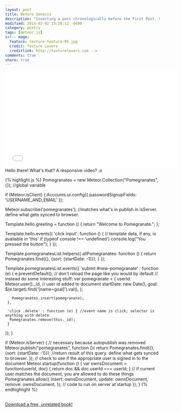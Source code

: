 ```yaml
---
layout: post
title: Before Genesis
description: "Inserting a post chronologically before the First Post. Video on Meteor.js"
modified: 2014-03-02 13:28:12 -0400
category: poetry
tags: [meteor.js]
i<!-- mage:
  feature: texture-feature-05.jpg
  credit: Texture Lovers
  creditlink: http://texturelovers.com -->
comments: true
share: true
---
```


<iframe width="560" height="315" src="//www.youtube.com/embed/lSAKFkxq4jA" frameborder="0"> </iframe>
<br />
Hello there! What's that? A responsive video? :o

<br />

{% highlight js %}
Pomegranates = new Meteor.Collection("Pomegranates", {}); //global variable

if (Meteor.isClient) {
  Accounts.ui.config({
   passwordSignupFields: 'USERNAME_AND_EMAIL'
  });

  Meteor.subscribe('pomegranates'); //matches what's in publish in isServer. define what gets synced to browser.

  Template.hello.greeting = function () {
    return "Welcome to Pomegranate.";
  };

  Template.hello.events({
    'click input': function () {
      // template data, if any, is available in 'this'
      if (typeof console !== 'undefined')
        console.log("You pressed the button");
    }
  });


Template.pomegranatesList.helpers({
    allPomegranates: function () {
       return Pomegranates.find({}, {sort: {startDate: -1}});
     }
   });
 
   Template.pomegranatesList.events({
     'submit #new-pomegranate' : function (e) {
       e.preventDefault(); // don't reload the page like you would by default
                            // instead do some interesting stuff: 
       var pomegranate = {
         userId: Meteor.user()._id, // user id added to document
         startDate: new Date(),
         goal: $(e.target).find('[name=goal]').val(),
       };
       
       Pomegranates.insert(pomegranate);
     },

     'click .delete' : function (e) { //event name is click; selector is anything with delete
      Pomegranates.remove(this._id);
     }
   });
 }

if (Meteor.isServer) {
  // necessary because autopublish was removed
 Meteor.publish("pomegranates", function (){
  return Pomegranates.find({}, {sort: {startDate: -1}}); //return result of this query. define what gets synced to browser.
 });
  // check to see if the appropriate user is signed in to the document
  Meteor.startup(function () {
    var ownsDocument = function(userId, doc) {
  return doc && doc.userId === userId;
 }
 // if current user matches the document, you are allowed to do these things
 Pomegranates.allow({
   insert: ownsDocument,
   update: ownsDocument,
   remove: ownsDocument,
 });
    // code to run on server at startup
  });
}
{% endhighlight %}

<br />
<a href="http://it-ebooks.info/go.php?id=1354-1396471669-dd28748c22b86ed5f0217f88365ad35b" class="btn btn-success">Download a free, unrelated book!</a>

